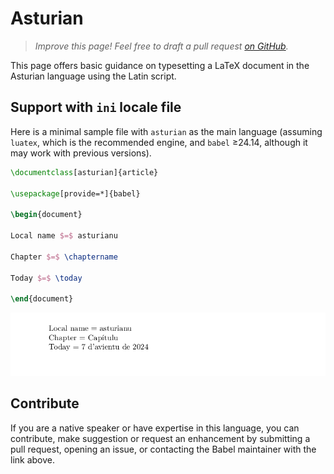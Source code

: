 # Asturian

<blockquote>
  <p><em>Improve this page! Feel free to draft a pull request <a href="https://github.com/latex3/babel/tree/docs/docs">on GitHub</a>.</em></p>
</blockquote>

This page offers basic guidance on typesetting a LaTeX document in the
Asturian language using the Latin script.

## Support with `ini` locale file

Here is a minimal sample file with `asturian` as the main language
(assuming `luatex`, which is the recommended engine, and `babel` ≥24.14,
although it may work with previous versions).

```tex
\documentclass[asturian]{article}

\usepackage[provide=*]{babel}

\begin{document}

Local name $=$ asturianu

Chapter $=$ \chaptername

Today $=$ \today

\end{document}
```

![](../media/locale-asturian.png)

## Contribute

If you are a native speaker or have expertise in this language, you can
contribute, make suggestion or request an enhancement by submitting a
pull request, opening an issue, or contacting the Babel maintainer with
the link above.